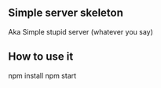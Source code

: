 ## Simple server skeleton
Aka Simple stupid server (whatever you say)

## How to use it

npm install
npm start
